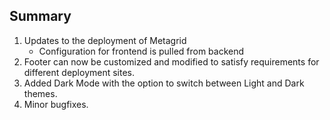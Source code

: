 ## Summary

1. Updates to the deployment of Metagrid
    - Configuration for frontend is pulled from backend
2. Footer can now be customized and modified to satisfy requirements for different deployment sites.
3. Added Dark Mode with the option to switch between Light and Dark themes.
2. Minor bugfixes.
